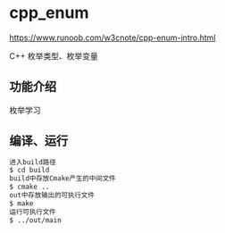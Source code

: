 # cpp_enum

https://www.runoob.com/w3cnote/cpp-enum-intro.html

C++ 枚举类型、枚举变量

## 功能介绍

枚举学习

## 编译、运行

```sh
进入build路径
$ cd build
build中存放Cmake产生的中间文件
$ cmake ..
out中存放输出的可执行文件
$ make
运行可执行文件
$ ../out/main
``` 